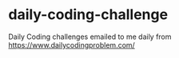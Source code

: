 # daily-coding-challenge
Daily Coding challenges emailed to me daily from https://www.dailycodingproblem.com/

